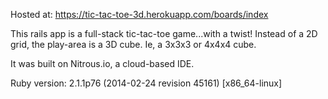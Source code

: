 Hosted at:
https://tic-tac-toe-3d.herokuapp.com/boards/index

This rails app is a full-stack tic-tac-toe game...with a twist!
Instead of a 2D grid, the play-area is a 3D cube. Ie, a 3x3x3 or 4x4x4 cube.

It was built on Nitrous.io, a cloud-based IDE.

Ruby version: 2.1.1p76 (2014-02-24 revision 45161) [x86_64-linux]